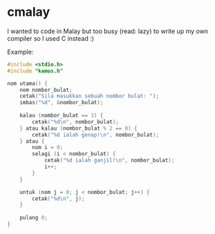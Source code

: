 # cmalay

I wanted to code in Malay but too busy (read: lazy) to write up my own compiler so I used C instead :)

Example:
```c
#include <stdio.h>
#include "kamus.h"

nom utama() {
    nom nombor_bulat;
    cetak("Sila masukkan sebuah nombor bulat: ");
    imbas("%d", &nombor_bulat);
    
    kalau (nombor_bulat == 3) {
        cetak("%d\n", nombor_bulat);
    } atau kalau (nombor_bulat % 2 == 0) {
        cetak("%d ialah genap!\n", nombor_bulat);
    } atau {
        nom i = 0;
        selagi (i < nombor_bulat) {
            cetak("%d ialah ganjil!\n", nombor_bulat);
            i++;
        }
    }

    untuk (nom j = 0; j < nombor_bulat; j++) {
        cetak("%d\n", j);
    }
    
    pulang 0;
}
```